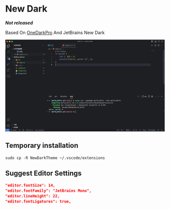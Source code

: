 # New Dark

**_Not released_**

Based On [OneDarkPro](https://github.com/Binaryify/OneDark-Pro) And JetBrains New Dark

![screenshot](./screenshots/screenshot.png)

## Temporary installation

```shell
sudo cp -R NewDarkTheme ~/.vscode/extensions
```

## Suggest Editor Settings

```json
"editor.fontSize": 14,
"editor.fontFamily": "JetBrains Mono",
"editor.lineHeight": 22,
"editor.fontLigatures": true,
```
